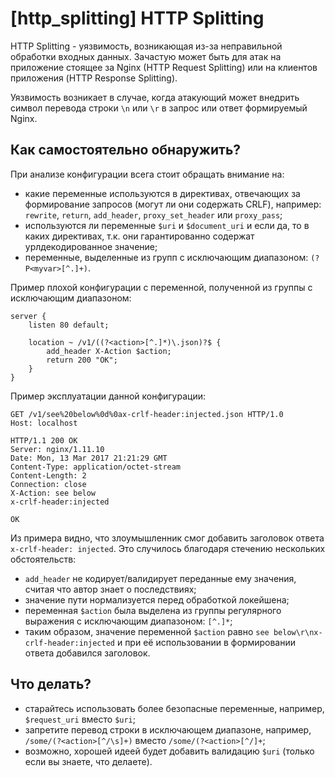 # [http_splitting] HTTP Splitting

HTTP Splitting - уязвимость, возникающая из-за неправильной обработки входных данных.
Зачастую может быть для атак на приложение стоящее за Nginx (HTTP Request Splitting) или на клиентов приложения (HTTP Response Splitting).

Уязвимость возникает в случае, когда атакующий может внедрить символ перевода строки `\n` или `\r` в запрос или ответ формируемый Nginx.

## Как самостоятельно обнаружить?
При анализе конфигурации всега стоит обращать внимание на:
  - какие переменные используются в директивах, отвечающих за формирование запросов (могут ли они содержать CRLF), например: `rewrite`, `return`, `add_header`, `proxy_set_header` или `proxy_pass`;
  - используются ли переменные `$uri` и `$document_uri` и если да, то в каких директивах, т.к. они гарантированно содержат урлдекодированное значение;
  - переменные, выделенные из групп с исключающим диапазоном: `(?P<myvar>[^.]+)`.

Пример плохой конфигурации с переменной, полученной из группы с исключающим диапазоном:
```nginx
server {
    listen 80 default;

    location ~ /v1/((?<action>[^.]*)\.json)?$ {
        add_header X-Action $action;
        return 200 "OK";
    }
}
```

Пример эксплуатации данной конфигурации:
```http
GET /v1/see%20below%0d%0ax-crlf-header:injected.json HTTP/1.0
Host: localhost

HTTP/1.1 200 OK
Server: nginx/1.11.10
Date: Mon, 13 Mar 2017 21:21:29 GMT
Content-Type: application/octet-stream
Content-Length: 2
Connection: close
X-Action: see below
x-crlf-header:injected

OK
```

Из примера видно, что злоумышленник смог добавить заголовок ответа `x-crlf-header: injected`. Это случилось благодаря стечению нескольких обстоятельств:
  - `add_header` не кодирует/валидирует переданные ему значения, считая что автор знает о последствиях;
  - значение пути нормализуется перед обработкой локейшена;
  - переменная `$action` была выделена из группы регулярного выражения с исключающим диапазоном: `[^.]*`;
  - таким образом, значение переменной `$action` равно `see below\r\nx-crlf-header:injected` и при её использовании в формировании ответа добавился заголовок.

## Что делать?
  - старайтесь использовать более безопасные переменные, например, `$request_uri` вместо `$uri`;
  - запретите перевод строки в исключающем диапазоне, например, `/some/(?<action>[^/\s]+)` вместо `/some/(?<action>[^/]+`;
  - возможно, хорошей идеей будет добавить валидацию `$uri` (только если вы знаете, что делаете).
